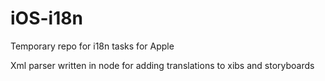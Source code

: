 # iOS-i18n
Temporary repo for i18n tasks for Apple

Xml parser written in node for adding translations to xibs and storyboards
